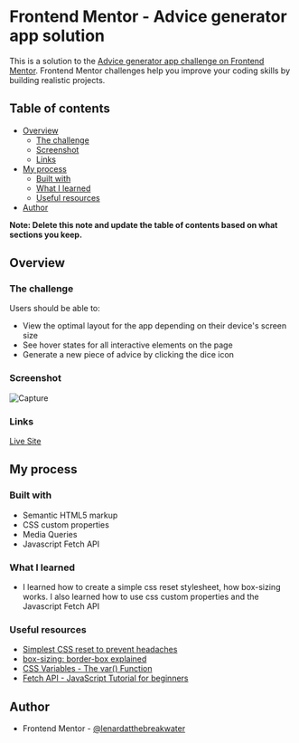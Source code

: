 # Frontend Mentor - Advice generator app solution

This is a solution to the [Advice generator app challenge on Frontend Mentor](https://www.frontendmentor.io/challenges/advice-generator-app-QdUG-13db). Frontend Mentor challenges help you improve your coding skills by building realistic projects.

## Table of contents

- [Overview](#overview)
  - [The challenge](#the-challenge)
  - [Screenshot](#screenshot)
  - [Links](#links)
- [My process](#my-process)
  - [Built with](#built-with)
  - [What I learned](#what-i-learned)
  - [Useful resources](#useful-resources)
- [Author](#author)

**Note: Delete this note and update the table of contents based on what sections you keep.**

## Overview

### The challenge

Users should be able to:

- View the optimal layout for the app depending on their device's screen size
- See hover states for all interactive elements on the page
- Generate a new piece of advice by clicking the dice icon

### Screenshot
![Capture](https://github.com/lenardatthebreakwater/advice-generator-app/assets/142602437/dd40dc39-1f86-4f69-aaa2-d8b3829193f7)

### Links

[Live Site](https://advice-generator-app-8x6y.onrender.com/)

## My process

### Built with

- Semantic HTML5 markup
- CSS custom properties
- Media Queries
- Javascript Fetch API


### What I learned

- I learned how to create a simple css reset stylesheet, how box-sizing works. I also learned how to use css custom properties and the Javascript Fetch API 


### Useful resources

- [Simplest CSS reset to prevent headaches](https://youtube.com/shorts/2lyDv0wOQuQ?feature=shared)
- [box-sizing: border-box explained](https://youtu.be/WlGQdgy-M6w?feature=shared)
- [CSS Variables - The var() Function](https://www.w3schools.com/css/css3_variables.asp)
- [Fetch API - JavaScript Tutorial for beginners](https://youtu.be/ubw2hdQIl4E?feature=shared)

## Author

- Frontend Mentor - [@lenardatthebreakwater](https://www.frontendmentor.io/profile/lenardatthebreakwater)
